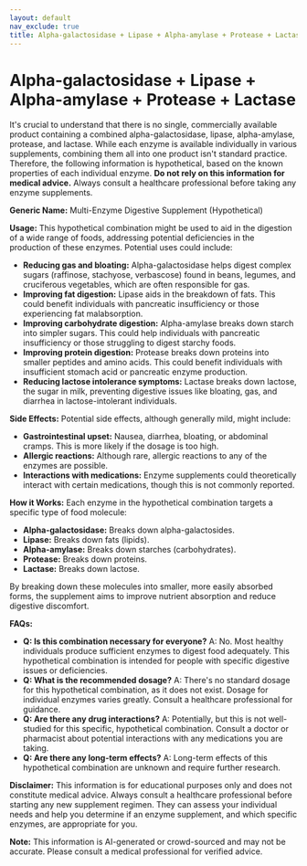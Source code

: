 ```yaml
---
layout: default
nav_exclude: true
title: Alpha-galactosidase + Lipase + Alpha-amylase + Protease + Lactase
---
```


# Alpha-galactosidase + Lipase + Alpha-amylase + Protease + Lactase

It's crucial to understand that there is no single, commercially available product containing a combined alpha-galactosidase, lipase, alpha-amylase, protease, and lactase.  While each enzyme is available individually in various supplements, combining them all into one product isn't standard practice.  Therefore, the following information is hypothetical, based on the known properties of each individual enzyme.  **Do not rely on this information for medical advice.** Always consult a healthcare professional before taking any enzyme supplements.


**Generic Name:**  Multi-Enzyme Digestive Supplement (Hypothetical)


**Usage:**  This hypothetical combination might be used to aid in the digestion of a wide range of foods, addressing potential deficiencies in the production of these enzymes.  Potential uses could include:

* **Reducing gas and bloating:** Alpha-galactosidase helps digest complex sugars (raffinose, stachyose, verbascose) found in beans, legumes, and cruciferous vegetables, which are often responsible for gas.
* **Improving fat digestion:** Lipase aids in the breakdown of fats.  This could benefit individuals with pancreatic insufficiency or those experiencing fat malabsorption.
* **Improving carbohydrate digestion:** Alpha-amylase breaks down starch into simpler sugars.  This could help individuals with pancreatic insufficiency or those struggling to digest starchy foods.
* **Improving protein digestion:** Protease breaks down proteins into smaller peptides and amino acids.  This could benefit individuals with insufficient stomach acid or pancreatic enzyme production.
* **Reducing lactose intolerance symptoms:** Lactase breaks down lactose, the sugar in milk, preventing digestive issues like bloating, gas, and diarrhea in lactose-intolerant individuals.


**Side Effects:**  Potential side effects, although generally mild, might include:

* **Gastrointestinal upset:** Nausea, diarrhea, bloating, or abdominal cramps. This is more likely if the dosage is too high.
* **Allergic reactions:** Although rare, allergic reactions to any of the enzymes are possible.
* **Interactions with medications:**  Enzyme supplements could theoretically interact with certain medications, though this is not commonly reported.


**How it Works:** Each enzyme in the hypothetical combination targets a specific type of food molecule:

* **Alpha-galactosidase:** Breaks down alpha-galactosides.
* **Lipase:** Breaks down fats (lipids).
* **Alpha-amylase:** Breaks down starches (carbohydrates).
* **Protease:** Breaks down proteins.
* **Lactase:** Breaks down lactose.

By breaking down these molecules into smaller, more easily absorbed forms, the supplement aims to improve nutrient absorption and reduce digestive discomfort.


**FAQs:**

* **Q: Is this combination necessary for everyone?**  A: No.  Most healthy individuals produce sufficient enzymes to digest food adequately. This hypothetical combination is intended for people with specific digestive issues or deficiencies.
* **Q: What is the recommended dosage?** A:  There's no standard dosage for this hypothetical combination, as it does not exist. Dosage for individual enzymes varies greatly.  Consult a healthcare professional for guidance.
* **Q: Are there any drug interactions?** A:  Potentially, but this is not well-studied for this specific, hypothetical combination. Consult a doctor or pharmacist about potential interactions with any medications you are taking.
* **Q:  Are there any long-term effects?** A: Long-term effects of this hypothetical combination are unknown and require further research.


**Disclaimer:** This information is for educational purposes only and does not constitute medical advice.  Always consult a healthcare professional before starting any new supplement regimen.  They can assess your individual needs and help you determine if an enzyme supplement, and which specific enzymes, are appropriate for you.


**Note:** This information is AI-generated or crowd-sourced and may not be accurate. Please consult a medical professional for verified advice.